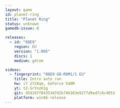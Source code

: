 ```yaml
---
layout: game
id: planet-ring
title: "Planet Ring"
status: unknown
gamedb-issue: 0

releases:
  - id: "08E9"
    region: EU
    version: "1.005"
    discs: 1
    medium: gdrom

videos:
  - fingerprint: "08E9 GD-ROM1/1 EU"
    title: Intro auto run
    hw: i7 2720qm, GeForce 540M
    yt: tZ-SrYnzK1g
    git: d59197f84353d7d2b746383e9277d9ed7c8c4053
    platform: win86-release
---
```

